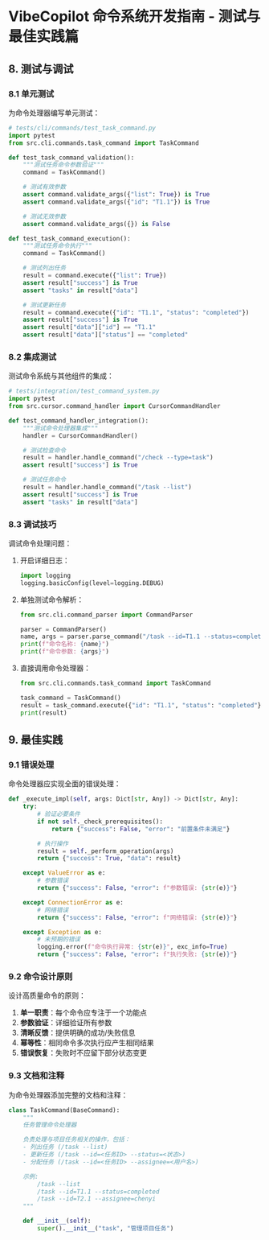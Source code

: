# VibeCopilot 命令系统开发指南 - 测试与最佳实践篇

## 8. 测试与调试

### 8.1 单元测试

为命令处理器编写单元测试：

```python
# tests/cli/commands/test_task_command.py
import pytest
from src.cli.commands.task_command import TaskCommand

def test_task_command_validation():
    """测试任务命令参数验证"""
    command = TaskCommand()

    # 测试有效参数
    assert command.validate_args({"list": True}) is True
    assert command.validate_args({"id": "T1.1"}) is True

    # 测试无效参数
    assert command.validate_args({}) is False

def test_task_command_execution():
    """测试任务命令执行"""
    command = TaskCommand()

    # 测试列出任务
    result = command.execute({"list": True})
    assert result["success"] is True
    assert "tasks" in result["data"]

    # 测试更新任务
    result = command.execute({"id": "T1.1", "status": "completed"})
    assert result["success"] is True
    assert result["data"]["id"] == "T1.1"
    assert result["data"]["status"] == "completed"
```

### 8.2 集成测试

测试命令系统与其他组件的集成：

```python
# tests/integration/test_command_system.py
import pytest
from src.cursor.command_handler import CursorCommandHandler

def test_command_handler_integration():
    """测试命令处理器集成"""
    handler = CursorCommandHandler()

    # 测试检查命令
    result = handler.handle_command("/check --type=task")
    assert result["success"] is True

    # 测试任务命令
    result = handler.handle_command("/task --list")
    assert result["success"] is True
    assert "tasks" in result["data"]
```

### 8.3 调试技巧

调试命令处理问题：

1. 开启详细日志：

   ```python
   import logging
   logging.basicConfig(level=logging.DEBUG)
   ```

2. 单独测试命令解析：

   ```python
   from src.cli.command_parser import CommandParser

   parser = CommandParser()
   name, args = parser.parse_command("/task --id=T1.1 --status=completed")
   print(f"命令名称: {name}")
   print(f"命令参数: {args}")
   ```

3. 直接调用命令处理器：

   ```python
   from src.cli.commands.task_command import TaskCommand

   task_command = TaskCommand()
   result = task_command.execute({"id": "T1.1", "status": "completed"})
   print(result)
   ```

## 9. 最佳实践

### 9.1 错误处理

命令处理器应实现全面的错误处理：

```python
def _execute_impl(self, args: Dict[str, Any]) -> Dict[str, Any]:
    try:
        # 验证必要条件
        if not self._check_prerequisites():
            return {"success": False, "error": "前置条件未满足"}

        # 执行操作
        result = self._perform_operation(args)
        return {"success": True, "data": result}

    except ValueError as e:
        # 参数错误
        return {"success": False, "error": f"参数错误: {str(e)}"}

    except ConnectionError as e:
        # 网络错误
        return {"success": False, "error": f"网络错误: {str(e)}"}

    except Exception as e:
        # 未预期的错误
        logging.error(f"命令执行异常: {str(e)}", exc_info=True)
        return {"success": False, "error": f"执行失败: {str(e)}"}
```

### 9.2 命令设计原则

设计高质量命令的原则：

1. **单一职责**：每个命令应专注于一个功能点
2. **参数验证**：详细验证所有参数
3. **清晰反馈**：提供明确的成功/失败信息
4. **幂等性**：相同命令多次执行应产生相同结果
5. **错误恢复**：失败时不应留下部分状态变更

### 9.3 文档和注释

为命令处理器添加完整的文档和注释：

```python
class TaskCommand(BaseCommand):
    """
    任务管理命令处理器

    负责处理与项目任务相关的操作，包括：
    - 列出任务 (/task --list)
    - 更新任务 (/task --id=<任务ID> --status=<状态>)
    - 分配任务 (/task --id=<任务ID> --assignee=<用户名>)

    示例:
        /task --list
        /task --id=T1.1 --status=completed
        /task --id=T2.1 --assignee=chenyi
    """

    def __init__(self):
        super().__init__("task", "管理项目任务")
```
